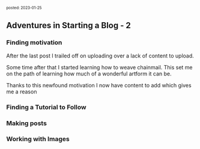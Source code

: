 <font size=1> posted: 2023-01-25 </font>

## Adventures in Starting a Blog - 2

### Finding motivation

After the last post I trailed off on uploading over a lack of content to upload.

Some time after that I started learning how to weave chainmail. This set me on the path of learning how much of a wonderful artform it can be.

Thanks to this newfound motivation I now have content to add which gives me a reason

### Finding a Tutorial to Follow

### Making posts

### Working with Images